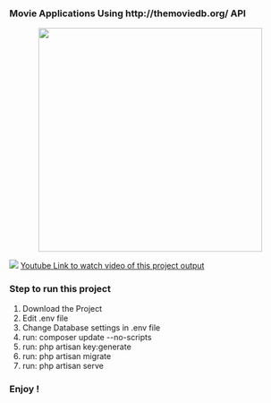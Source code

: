 <h3>Movie Applications Using http://themoviedb.org/ API</h3>
<p align="center"><img src="https://prnt.sc/10vxzcs" width="400"></p>


 
   <img src="https://i.pinimg.com/originals/15/08/69/15086962d8818c3ac4e99868f0e55290.png">
   <a href="https://www.youtube.com/watch?v=wnlELoZsBpQ" terget ="_blank"> Youtube Link to watch video of this project output</a>
    
    
 <h3>Step to run this project </h3>
   
<ol>
 <li> Download the Project </li>
 <li> Edit .env file </li>
 <li> Change Database settings in .env file </li>
    
 <li> run:  composer update --no-scripts  </li>
    
 <li> run:  php artisan key:generate  </li>
 
 <li> run:  php artisan migrate  </li>
 <li> run:  php artisan serve </li>
</ol>
 <h3> Enjoy ! </h3>
 
 
